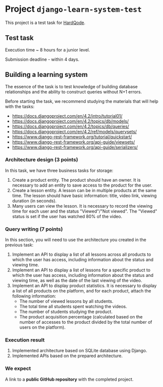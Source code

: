 # Project `django-learn-system-test`

This project is a test task for [HardQode](http://hardqode.com/).

## Test task

Execution time ~ 8 hours for a junior level.

Submission deadline - within 4 days.

## Building a learning system

The essence of the task is to test knowledge of building database relationships and the ability to construct queries without N+1 errors.

Before starting the task, we recommend studying the materials that will help with the tasks:
* https://docs.djangoproject.com/en/4.2/intro/tutorial01/
* https://docs.djangoproject.com/en/4.2/topics/db/models/
* https://docs.djangoproject.com/en/4.2/topics/db/queries/
* https://docs.djangoproject.com/en/4.2/ref/models/querysets/
* https://www.django-rest-framework.org/tutorial/quickstart/
* https://www.django-rest-framework.org/api-guide/viewsets/
* https://www.django-rest-framework.org/api-guide/serializers/

### Architecture design (3 points)

In this task, we have three business tasks for storage:
1. Create a product entity. The product should have an owner. It is necessary to add an entity to save access to the product for the user.
2. Create a lesson entity. A lesson can be in multiple products at the same time. The lesson should have basic information: title, video link, viewing duration (in seconds).
3. Many users can view the lesson. It is necessary to record the viewing time for each user and the status "Viewed"/"Not viewed". The "Viewed" status is set if the user has watched 80% of the video.

### Query writing (7 points)

In this section, you will need to use the architecture you created in the previous task:
1. Implement an API to display a list of all lessons across all products to which the user has access, including information about the status and viewing time.
2. Implement an API to display a list of lessons for a specific product to which the user has access, including information about the status and viewing time, as well as the date of the last viewing of the video.
3.  Implement an API to display product statistics. It is necessary to display a list of all products on the platform, and for each product, attach the following information:
    * The number of viewed lessons by all students.
    * The total time all students spent watching the videos.
    * The number of students studying the product.
    * The product acquisition percentage (calculated based on the number of accesses to the product divided by the total number of users on the platform).

### Execution result

1. Implemented architecture based on SQLite database using Django.
2. Implemented APIs based on the prepared architecture.

### We expect

A link to a **public GitHub repository** with the completed project.